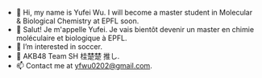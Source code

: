 - 👋 Hi, my name is Yufei Wu. I will become a master student in Molecular & Biological Chemistry at EPFL soon. 
- 👋 Salut! Je m'appelle Yufei. Je vais bientôt devenir un master en chimie moléculaire et biologique à EPFL.
- 👀 I’m interested in soccer. 
- 🐇 AKB48 Team SH 桂楚楚 推し. 
- 📫 Contact me at yfwu0202@gmail.com. 
